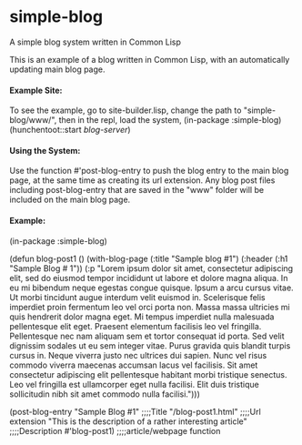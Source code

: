 # simple-blog

A simple blog system written in Common Lisp

This is an example of a blog written in Common Lisp, with an automatically updating main blog page.

#### Example Site:

To see the example, go to site-builder.lisp, change the path to "simple-blog/www/", 
then in the repl, load the system,
(in-package :simple-blog)
(hunchentoot::start *blog-server*)

#### Using the System:

Use the function #'post-blog-entry to push the blog entry to the main blog page, at the same time as creating its url extension. Any blog post files including post-blog-entry that are saved in the "www" folder will be included on the main blog page.

#### Example:
(in-package :simple-blog)

(defun blog-post1 ()
  (with-blog-page (:title "Sample blog #1")
    (:header
     (:h1 "Sample Blog # 1"))
    (:p "Lorem ipsum dolor sit amet, consectetur adipiscing elit, sed do eiusmod tempor incididunt ut labore et dolore magna aliqua. In eu mi bibendum neque egestas congue quisque. Ipsum a arcu cursus vitae. Ut morbi tincidunt augue interdum velit euismod in. Scelerisque felis imperdiet proin fermentum leo vel orci porta non. Massa massa ultricies mi quis hendrerit dolor magna eget. Mi tempus imperdiet nulla malesuada pellentesque elit eget. Praesent elementum facilisis leo vel fringilla. Pellentesque nec nam aliquam sem et tortor consequat id porta. Sed velit dignissim sodales ut eu sem integer vitae. Purus gravida quis blandit turpis cursus in. Neque viverra justo nec ultrices dui sapien. Nunc vel risus commodo viverra maecenas accumsan lacus vel facilisis. Sit amet consectetur adipiscing elit pellentesque habitant morbi tristique senectus. Leo vel fringilla est ullamcorper eget nulla facilisi. Elit duis tristique sollicitudin nibh sit amet commodo nulla facilisi.")))

(post-blog-entry "Sample Blog #1"  ;;;;Title
		             "/blog-post1.html"  ;;;;Url extension
		             "This is the description of a rather interesting article" ;;;;Description
		             #'blog-post1) ;;;;article/webpage function
